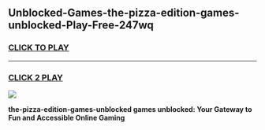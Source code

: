 
## Unblocked-Games-the-pizza-edition-games-unblocked-Play-Free-247wq
<h3>
<a href="https://premium76.site?title=the-pizza-edition-games-unblocked&ref=10A">CLICK TO PLAY</a></h3>
<hr>

<h3>
<a href="https://premium76.site?title=the-pizza-edition-games-unblocked&ref=10A">CLICK 2 PLAY</a>
  
</h3>

<a href="https://premium76.site?title=the-pizza-edition-games-unblocked&ref=10A"><img src="https://clearcache.store/games.png"></a>


**the-pizza-edition-games-unblocked games unblocked: Your Gateway to Fun and Accessible Online Gaming**
